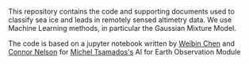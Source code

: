 This repository contains the code and supporting documents used to classify sea ice and leads in remotely sensed altimetry data. We use Machine Learning methods, in particular the Gaussian Mixture Model.

The code is based on a jupyter notebook written by [Weibin Chen](https://www.ucl.ac.uk/earth-sciences/people/research-students/weibin-chen) and [Connor Nelson](https://www.ucl.ac.uk/earth-sciences/people/research-students/connor-nelson) for [Michel Tsamados's](https://www.ucl.ac.uk/earth-sciences/people/academic/dr-michel-tsamados) AI for Earth Observation Module
